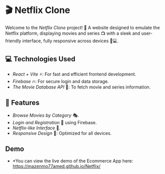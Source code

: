 # 🎬 Netflix Clone

Welcome to the *Netflix Clone* project! 🎉 A website designed to emulate the Netflix platform, displaying movies and series 📺 with a sleek and user-friendly interface, fully responsive across devices 📱💻.

## 💻 Technologies Used
- *React + Vite* ⚡️: For fast and efficient frontend development.
- *Firebase* 🔥: For secure login and data storage.
- *The Movie Database API* 🎥: To fetch movie and series information.

## 📌 Features
- *Browse Movies by Category* 🎭.
- *Login and Registration* 🔐 using Firebase.
- *Netflix-like Interface* 🎨.
- *Responsive Design* 📱: Optimized for all devices.


## Demo
- *You can view the live demo of the Ecommerce App here: https://mazenmo77amed.github.io/Netflix/
